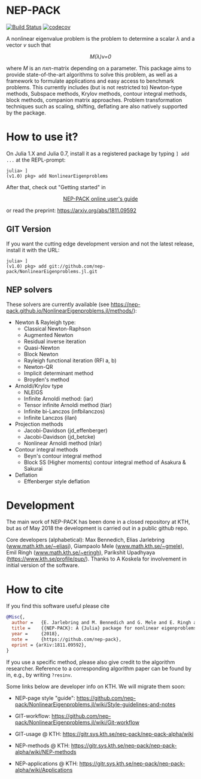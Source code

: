 # NEP-PACK

[![Build Status](https://img.shields.io/travis/nep-pack/NonlinearEigenproblems.jl.svg)](https://travis-ci.org/nep-pack/NonlinearEigenproblems.jl)
[![codecov](https://img.shields.io/codecov/c/github/nep-pack/NonlinearEigenproblems.jl.svg?label=codecov)](https://codecov.io/gh/nep-pack/NonlinearEigenproblems.jl)

A nonlinear eigenvalue problem is the problem to determine a scalar *λ* and a vector *v* such that
*<p align="center">M(λ)v=0</p>*
where *M* is an *nxn*-matrix depending on a parameter. This package aims to provide state-of-the-art algorithms to solve this problem, as well as a framework to formulate applications and easy access to benchmark problems. This currently includes (but is not restricted to) Newton-type methods, Subspace methods, Krylov methods, contour integral methods, block methods, companion matrix approaches. Problem transformation techniques such as scaling, shifting, deflating are also natively supported by the package.  


# How to use it?

On Julia 1.X and Julia 0.7, install it as a registered package by typing `] add ...` at the REPL-prompt:
```
julia> ]
(v1.0) pkg> add NonlinearEigenproblems
```

After that, check out "Getting started" in

<p align="center"><a href="https://nep-pack.github.io/NonlinearEigenproblems.jl">NEP-PACK online user's guide</a></p>

or read the preprint: https://arxiv.org/abs/1811.09592

## GIT Version

If you want the cutting edge development version and not the latest release, install it with the URL:
```
julia> ]
(v1.0) pkg> add git://github.com/nep-pack/NonlinearEigenproblems.jl.git
```
## NEP solvers

These solvers are currently available (see https://nep-pack.github.io/NonlinearEigenproblems.jl/methods/):

* Newton & Rayleigh type:
    * Classical Newton-Raphson
    * Augmented Newton
    * Residual inverse iteration
    * Quasi-Newton
    * Block Newton
    * Rayleigh functional iteration (RFI a, b)
    * Newton-QR
    * Implicit determinant method
    * Broyden's method 
* Arnoldi/Krylov type
    * NLEIGS
    * Infinite Arnoldi method: (iar)
    * Tensor infinite Arnoldi method  (tiar)
    * Infinite bi-Lanczos (infbilanczos)
    * Infinite Lanczos (ilan)
* Projection methods
    * Jacobi-Davidson (jd_effenberger)
    * Jacobi-Davidson (jd_betcke)
    * Nonlinear Arnoldi method (nlar)
* Contour integral methods
    * Beyn's contour integral method
    * Block SS (Higher moments) contour integral method of Asakura & Sakurai
* Deflation
    * Effenberger style deflation
    

# Development

The main work of NEP-PACK has been done in a closed repository at KTH, but as of May 2018 the development is carried out in a public github repo.

Core developers (alphabetical): Max Bennedich, Elias Jarlebring (www.math.kth.se/~eliasj), Giampaolo Mele (www.math.kth.se/~gmele), Emil Ringh (www.math.kth.se/~eringh), Parikshit Upadhyaya (https://www.kth.se/profile/pup/). Thanks to A Koskela for involvement in initial version of the software.

# How to cite

If you find this software useful please cite

```bibtex
@Misc{,
  author = 	 {E. Jarlebring and M. Bennedich and G. Mele and E. Ringh and P. Upadhyaya},
  title = 	 {{NEP-PACK}: A {Julia} package for nonlinear eigenproblems},
  year = 	 {2018},
  note = 	 {https://github.com/nep-pack},
  eprint = {arXiv:1811.09592},
}
```
If you use a specific method, please also give credit to the algorithm researcher.
Reference to a corresponding algorithm paper can be found by in, e.g., by writing `?resinv`.

Some links below are developer info on KTH. We will migrate them soon:


* NEP-page style "guide": https://github.com/nep-pack/NonlinearEigenproblems.jl/wiki/Style-guidelines-and-notes

* GIT-workflow: https://github.com/nep-pack/NonlinearEigenproblems.jl/wiki/Git-workflow

* GIT-usage @ KTH: https://gitr.sys.kth.se/nep-pack/nep-pack-alpha/wiki

* NEP-methods @ KTH: https://gitr.sys.kth.se/nep-pack/nep-pack-alpha/wiki/NEP-methods

* NEP-applications @ KTH: https://gitr.sys.kth.se/nep-pack/nep-pack-alpha/wiki/Applications
